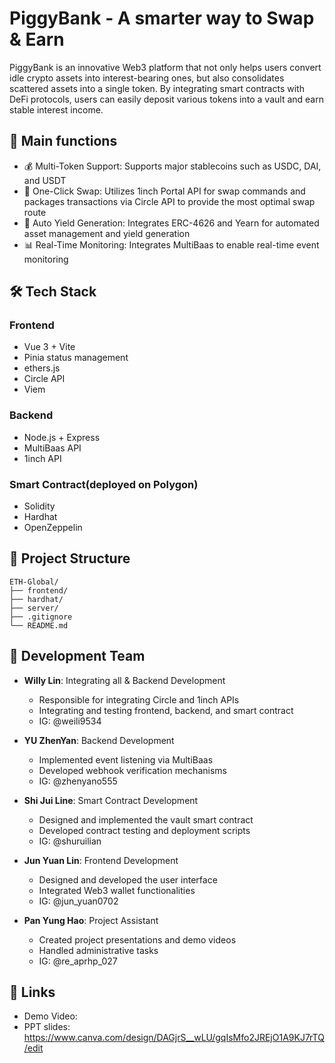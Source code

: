 # PiggyBank - A smarter way to Swap & Earn

PiggyBank is an innovative Web3 platform that not only helps users convert idle crypto assets into interest-bearing ones, but also consolidates scattered assets into a single token.
By integrating smart contracts with DeFi protocols, users can easily deposit various tokens into a vault and earn stable interest income.

## 🌟 Main functions

- 💰 Multi-Token Support: Supports major stablecoins such as USDC, DAI, and USDT
- 🔄 One-Click Swap: Utilizes 1inch Portal API for swap commands and packages transactions via Circle API to provide the most optimal swap route
- 💸 Auto Yield Generation: Integrates ERC-4626 and Yearn for automated asset management and yield generation
- 📊 Real-Time Monitoring: Integrates MultiBaas to enable real-time event monitoring

## 🛠 Tech Stack

### Frontend
- Vue 3 + Vite
- Pinia status management
- ethers.js
- Circle API
- Viem

### Backend
- Node.js + Express
- MultiBaas API
- 1inch API

### Smart Contract(deployed on Polygon)
- Solidity
- Hardhat
- OpenZeppelin

## 📁 Project Structure

```
ETH-Global/
├── frontend/          
├── hardhat/           
├── server/          
├── .gitignore
└── README.md
```

## 👥 Development Team

- **Willy Lin**: Integrating all & Backend Development
  - Responsible for integrating Circle and 1inch APIs
  - Integrating and testing frontend, backend, and smart contract
  - IG: @weili9534

- **YU ZhenYan**: Backend Development
  - Implemented event listening via MultiBaas
  - Developed webhook verification mechanisms
  - IG: @zhenyano555

- **Shi Jui Line**: Smart Contract Development
  - Designed and implemented the vault smart contract
  - Developed contract testing and deployment scripts
  - IG: @shuruilian

- **Jun Yuan Lin**: Frontend Development
  - Designed and developed the user interface
  - Integrated Web3 wallet functionalities
  - IG: @jun_yuan0702

- **Pan Yung Hao**: Project Assistant
  - Created project presentations and demo videos
  - Handled administrative tasks
  - IG: @re_aprhp_027

## 🔗 Links
- Demo Video:
- PPT slides: https://www.canva.com/design/DAGjrS__wLU/gqIsMfo2JREjO1A9KJ7rTQ/edit
